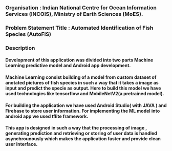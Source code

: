 ### Organisation : Indian National Centre for Ocean Information Services (INCOIS), Ministry of Earth Sciences (MoES).
### Problem Statement Title : Automated Identification of Fish Species (AutoFiS)


### Description
#### Development of this application was divided into two parts Machine Learning predictive model and Android app development.
#### Machine Learning consist building of a model from custom dataset of anotated pictures of fish species in such a way that it takes a image as input and predict the specie as output. Here to build this model we have used technologies like tensorflow and MobileNetV2(a pretrained model).
#### For building the application we have used Android Studio( with JAVA ) and Firebase to store user information. For implementing the ML model into android app we used tflite framework.
#### This app is designed in such a way that the processing of image , generating prediction and retrieving or storing of user data is handled asynchrounously which makes the application faster and provide clean user interface.  
